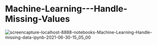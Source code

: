 # Machine-Learning---Handle-Missing-Values

![screencapture-localhost-8888-notebooks-Machine-Learning-Handle-missing-data-ipynb-2021-06-30-15_05_00](https://user-images.githubusercontent.com/55083861/123939895-43d15680-d9b6-11eb-9d07-1b1a66863a22.png)
